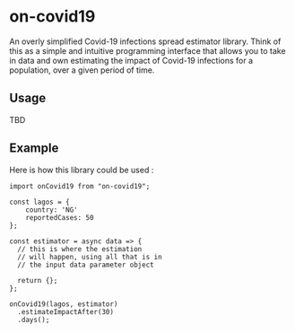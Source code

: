 # on-covid19

An overly simplified Covid-19 infections spread estimator library. Think of this as a simple and intuitive programming interface that allows you to take in data and own estimating the impact of Covid-19 infections for a population, over a given period of time.

## Usage

TBD


## Example

Here is how this library could be used :

```
import onCovid19 from "on-covid19";

const lagos = {
    country: 'NG'
    reportedCases: 50
};

const estimator = async data => {
  // this is where the estimation 
  // will happen, using all that is in 
  // the input data parameter object

  return {};
};

onCovid19(lagos, estimator)
  .estimateImpactAfter(30)
  .days();

```
